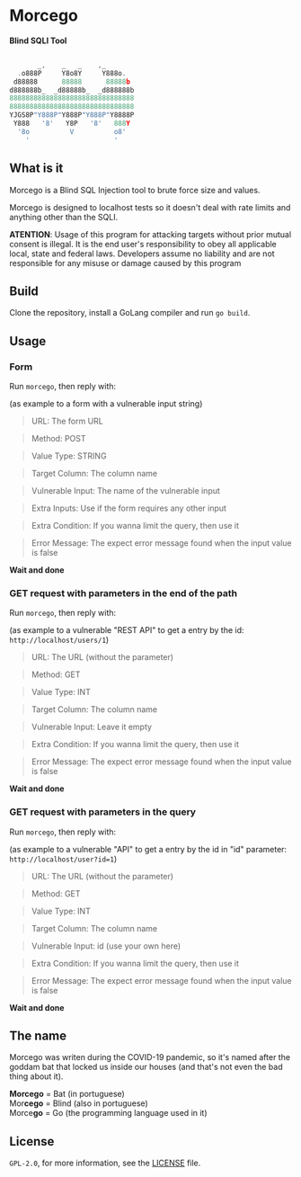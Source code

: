 # Morcego

**Blind SQLI Tool**

```go

       _,    _   _    ,_
  .o888P     Y8o8Y     Y888o.
 d88888      88888      88888b
d888888b_  _d88888b_  _d888888b
8888888888888888888888888888888
8888888888888888888888888888888
YJGS8P"Y888P"Y888P"Y888P"Y8888P
 Y888   '8'   Y8P   '8'   888Y
  '8o          V          o8'
    '                     '

```				                            

## What is it
Morcego is a Blind SQL Injection tool to brute force size and values.

Morcego is designed to localhost tests so it doesn't deal with rate limits and anything other than the SQLI.

**ATENTION**: Usage of this program for attacking targets without prior mutual consent is illegal.
It is the end user's responsibility to obey all applicable local, state and federal laws.
Developers assume no liability and are not responsible for any misuse or damage caused by this program

## Build
Clone the repository, install a GoLang compiler and run `go build`.

## Usage
### Form
Run `morcego`, then reply with:

(as example to a form with a vulnerable input string)

> URL: The form URL

> Method: POST

> Value Type: STRING

> Target Column: The column name

> Vulnerable Input: The name of the vulnerable input

> Extra Inputs: Use if the form requires any other input

> Extra Condition: If you wanna limit the query, then use it

> Error Message: The expect error message found when the input value is false

**Wait and done**

### GET request with parameters in the end of the path
Run `morcego`, then reply with:

(as example to a vulnerable "REST API" to get a entry by the id: `http://localhost/users/1`)

> URL: The URL (without the parameter)

> Method: GET

> Value Type: INT

> Target Column: The column name

> Vulnerable Input: Leave it empty

> Extra Condition: If you wanna limit the query, then use it

> Error Message: The expect error message found when the input value is false

**Wait and done**

### GET request with parameters in the query
Run `morcego`, then reply with:

(as example to a vulnerable "API" to get a entry by the id in "id" parameter: `http://localhost/user?id=1`)

> URL: The URL (without the parameter)

> Method: GET

> Value Type: INT

> Target Column: The column name

> Vulnerable Input: id (use your own here)

> Extra Condition: If you wanna limit the query, then use it

> Error Message: The expect error message found when the input value is false

**Wait and done**

## The name
Morcego was writen during the COVID-19 pandemic, so it's named after the goddam bat that locked us inside our houses (and that's not even the bad thing about it).

**Morcego** = Bat (in portuguese)  
Mor**cego** = Blind (also in portuguese)  
Morce**go** = Go (the programming language used in it)

## License
`GPL-2.0`, for more information, see the [LICENSE](./LICENSE) file.
